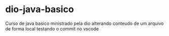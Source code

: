 # dio-java-basico
Curso de java basico ministrado pela dio
alterando conteudo de um arquivo de forma local
testando o commit no vscode